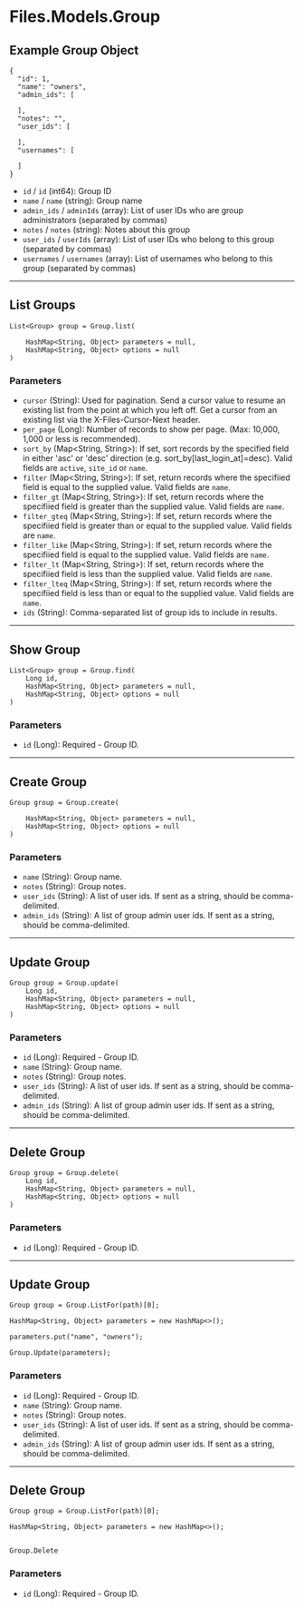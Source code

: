 # Files.Models.Group

## Example Group Object

```
{
  "id": 1,
  "name": "owners",
  "admin_ids": [

  ],
  "notes": "",
  "user_ids": [

  ],
  "usernames": [

  ]
}
```

* `id` / `id`  (int64): Group ID
* `name` / `name`  (string): Group name
* `admin_ids` / `adminIds`  (array): List of user IDs who are group administrators (separated by commas)
* `notes` / `notes`  (string): Notes about this group
* `user_ids` / `userIds`  (array): List of user IDs who belong to this group (separated by commas)
* `usernames` / `usernames`  (array): List of usernames who belong to this group (separated by commas)


---

## List Groups

```
List<Group> group = Group.list(
    
    HashMap<String, Object> parameters = null,
    HashMap<String, Object> options = null
)
```

### Parameters

* `cursor` (String): Used for pagination.  Send a cursor value to resume an existing list from the point at which you left off.  Get a cursor from an existing list via the X-Files-Cursor-Next header.
* `per_page` (Long): Number of records to show per page.  (Max: 10,000, 1,000 or less is recommended).
* `sort_by` (Map<String, String>): If set, sort records by the specified field in either 'asc' or 'desc' direction (e.g. sort_by[last_login_at]=desc). Valid fields are `active`, `site_id` or `name`.
* `filter` (Map<String, String>): If set, return records where the specifiied field is equal to the supplied value. Valid fields are `name`.
* `filter_gt` (Map<String, String>): If set, return records where the specifiied field is greater than the supplied value. Valid fields are `name`.
* `filter_gteq` (Map<String, String>): If set, return records where the specifiied field is greater than or equal to the supplied value. Valid fields are `name`.
* `filter_like` (Map<String, String>): If set, return records where the specifiied field is equal to the supplied value. Valid fields are `name`.
* `filter_lt` (Map<String, String>): If set, return records where the specifiied field is less than the supplied value. Valid fields are `name`.
* `filter_lteq` (Map<String, String>): If set, return records where the specifiied field is less than or equal to the supplied value. Valid fields are `name`.
* `ids` (String): Comma-separated list of group ids to include in results.


---

## Show Group

```
List<Group> group = Group.find(
    Long id, 
    HashMap<String, Object> parameters = null,
    HashMap<String, Object> options = null
)
```

### Parameters

* `id` (Long): Required - Group ID.


---

## Create Group

```
Group group = Group.create(
    
    HashMap<String, Object> parameters = null,
    HashMap<String, Object> options = null
)
```

### Parameters

* `name` (String): Group name.
* `notes` (String): Group notes.
* `user_ids` (String): A list of user ids. If sent as a string, should be comma-delimited.
* `admin_ids` (String): A list of group admin user ids. If sent as a string, should be comma-delimited.


---

## Update Group

```
Group group = Group.update(
    Long id, 
    HashMap<String, Object> parameters = null,
    HashMap<String, Object> options = null
)
```

### Parameters

* `id` (Long): Required - Group ID.
* `name` (String): Group name.
* `notes` (String): Group notes.
* `user_ids` (String): A list of user ids. If sent as a string, should be comma-delimited.
* `admin_ids` (String): A list of group admin user ids. If sent as a string, should be comma-delimited.


---

## Delete Group

```
Group group = Group.delete(
    Long id, 
    HashMap<String, Object> parameters = null,
    HashMap<String, Object> options = null
)
```

### Parameters

* `id` (Long): Required - Group ID.


---

## Update Group

```
Group group = Group.ListFor(path)[0];

HashMap<String, Object> parameters = new HashMap<>();

parameters.put("name", "owners");

Group.Update(parameters);
```

### Parameters

* `id` (Long): Required - Group ID.
* `name` (String): Group name.
* `notes` (String): Group notes.
* `user_ids` (String): A list of user ids. If sent as a string, should be comma-delimited.
* `admin_ids` (String): A list of group admin user ids. If sent as a string, should be comma-delimited.


---

## Delete Group

```
Group group = Group.ListFor(path)[0];

HashMap<String, Object> parameters = new HashMap<>();


Group.Delete
```

### Parameters

* `id` (Long): Required - Group ID.
